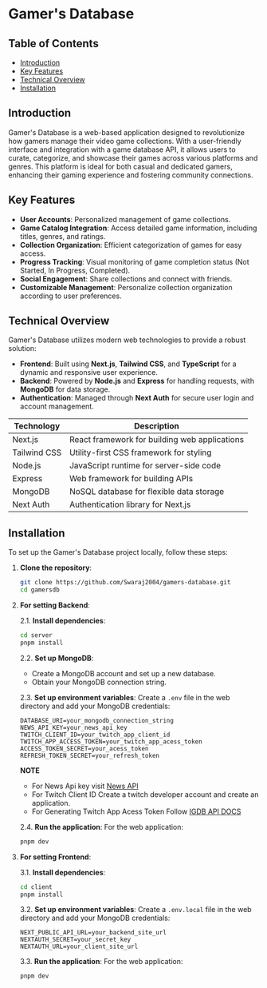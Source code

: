 # Gamer's Database

## Table of Contents
- [Introduction](#introduction)
- [Key Features](#key-features)
- [Technical Overview](#technical-overview)
- [Installation](#installation)

## Introduction
Gamer's Database is a web-based application designed to revolutionize how gamers manage their video game collections. With a user-friendly interface and integration with a game database API, it allows users to curate, categorize, and showcase their games across various platforms and genres. This platform is ideal for both casual and dedicated gamers, enhancing their gaming experience and fostering community connections.

## Key Features
- **User Accounts**: Personalized management of game collections.
- **Game Catalog Integration**: Access detailed game information, including titles, genres, and ratings.
- **Collection Organization**: Efficient categorization of games for easy access.
- **Progress Tracking**: Visual monitoring of game completion status (Not Started, In Progress, Completed).
- **Social Engagement**: Share collections and connect with friends.
- **Customizable Management**: Personalize collection organization according to user preferences.

## Technical Overview
Gamer's Database utilizes modern web technologies to provide a robust solution:
- **Frontend**: Built using **Next.js**, **Tailwind CSS**, and **TypeScript** for a dynamic and responsive user experience.
- **Backend**: Powered by **Node.js** and **Express** for handling requests, with **MongoDB** for data storage.
- **Authentication**: Managed through **Next Auth** for secure user login and account management.


| Technology      | Description                                   |
|------------------|-----------------------------------------------|
| Next.js          | React framework for building web applications |
| Tailwind CSS     | Utility-first CSS framework for styling       |
| Node.js          | JavaScript runtime for server-side code      |
| Express          | Web framework for building APIs               |
| MongoDB          | NoSQL database for flexible data storage      |
| Next Auth        | Authentication library for Next.js            |


## Installation
To set up the Gamer's Database project locally, follow these steps:

1. **Clone the repository**:
   ```bash
   git clone https://github.com/Swaraj2004/gamers-database.git
   cd gamersdb
   ```

2. **For setting Backend**:
   
   2.1. **Install dependencies**:
   ```bash
   cd server
   pnpm install
   ```

   2.2. **Set up MongoDB**:
   - Create a MongoDB account and set up a new database.
   - Obtain your MongoDB connection string.

   2.3. **Set up environment variables**:
   Create a `.env` file in the web directory and add your MongoDB credentials:
   ```
   DATABASE_URI=your_mongodb_connection_string
   NEWS_API_KEY=your_news_api_key
   TWITCH_CLIENT_ID=your_twitch_app_client_id
   TWITCH_APP_ACCESS_TOKEN=your_twitch_app_acess_token
   ACCESS_TOKEN_SECRET=your_acess_token
   REFRESH_TOKEN_SECRET=your_refresh_token
   ```
   **NOTE**
   - For News Api key visit [News API](https://newsapi.org/)
   - For Twitch Client ID Create a twitch developer account and create an application.
   - For Generating Twitch App Acess Token Follow [IGDB API DOCS](https://api-docs.igdb.com/#authentication)

   2.4. **Run the application**:
   For the web application:
   ```bash
   pnpm dev
   ```
   
3. **For setting Frontend**:
   
   3.1. **Install dependencies**:
   ```bash
   cd client
   pnpm install
   ```
   3.2. **Set up environment variables**:
   Create a `.env.local` file in the web directory and add your MongoDB credentials:
   ```
   NEXT_PUBLIC_API_URL=your_backend_site_url
   NEXTAUTH_SECRET=your_secret_key
   NEXTAUTH_URL=your_client_site_url   
   ```

   3.3. **Run the application**:
   For the web application:
   ```bash
   pnpm dev
   ```
